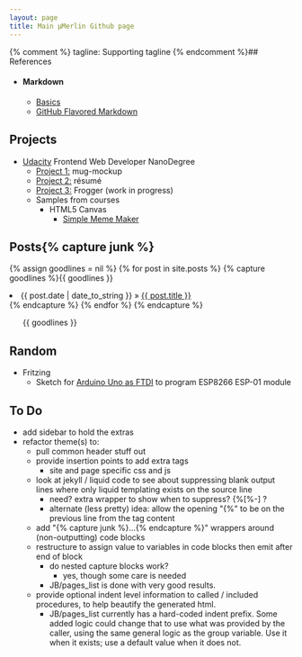 ```yaml
---
layout: page
title: Main μMerlin Github page
---
```

{% comment %}
tagline: Supporting tagline
{% endcomment %}## References

* #### Markdown

  * <a href="https://help.github.com/articles/markdown-basics">Basics</a>
  * <a href="https://help.github.com/articles/github-flavored-markdown/">GitHub Flavored Markdown</a>

## Projects

* <a href="https://www.udacity.com/">Udacity</a> Frontend Web Developer NanoDegree
  * <a href="/mug-mockup/">Project 1:</a> mug-mockup
  * <a href="/resume/">Project 2:</a> résumé
  * <a href="/frontend-nanodegree-arcade-game/">Project 3:</a> Frogger (work in progress)
  * Samples from courses
    * HTML5 Canvas
      * <a href="/udacity/canvas/memeMaker.html">Simple Meme Maker</a>

## Posts{% capture junk %}

  {% assign goodlines = nil %}
  {% for post in site.posts %}
    {% capture goodlines %}{{ goodlines }}
  <li>{{ post.date | date_to_string }} &raquo; <a href="{{ BASE_PATH }}{{ post.url }}">{{ post.title }}</a></li>{% endcapture %}
  {% endfor %}
{% endcapture %}
<ul class="posts">{{ goodlines }}
</ul>

## Random

* Fritzing
  * Sketch for [Arduino Uno as FTDI](fritzing/ESP8266%20Serial%20Via%20Arduino.fzz) to program ESP8266 ESP-01 module

## To Do

* add sidebar to hold the extras
* refactor theme(s) to:
  * pull common header stuff out
  * provide insertion points to add extra tags
    * site and page specific css and js
  * look at jekyll / liquid code to see about suppressing blank output lines where only liquid templating exists on the source line
    * need? extra wrapper to show when to suppress?  {&zwnj;%[%-] ?
    * alternate (less pretty) idea: allow the opening "{&zwnj;%" to be on the previous line from the tag content
  * add "{&zwnj;% capture junk %}…{&zwnj;% endcapture %}" wrappers around (non-outputting) code blocks
  * restructure to assign value to variables in code blocks then emit after end of block
    * do nested capture blocks work?
      * yes, though some care is needed
    * JB/pages_list is done with very good results.
  * provide optional indent level information to called / included procedures, to help beautify the generated html.
    * JB/pages_list currently has a hard-coded indent prefix.  Some added logic could change that to use what was provided by the caller, using the same general logic as the group variable.  Use it when it exists; use a default value when it does not.
